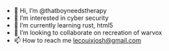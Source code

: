 - 👋 Hi, I’m @thatboyneedstherapy
- 👀 I’m interested in cyber security
- 🌱 I’m currently learning rust, html5
- 💞️ I’m looking to collaborate on recreation of warvox
- 📫 How to reach me lecouixjosh@gmail.com
